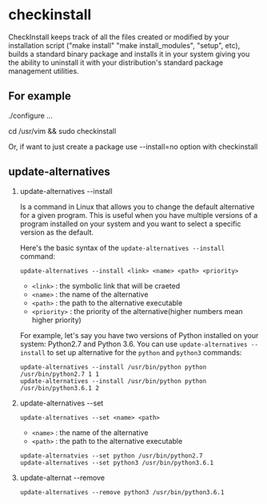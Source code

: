 # checkinstall

CheckInstall keeps track of all the files created or modified by your
installation script ("make install" "make install_modules", "setup", etc),
builds a standard binary package and installs it in your system giving you the
ability to uninstall it with your distribution's standard package management
utilities.

## For example

./configure ...

cd /usr/vim && sudo checkinstall

Or, if want to just create a package use --install=no option with checkinstall


## update-alternatives

1. update-alternatives --install

    Is a command in Linux that allows you to change the default alternative for
    a given program. This is useful when you have multiple versions of a
    program installed on your system and you want to select a specific version
    as the default.

    Here's the basic syntax of the `update-alternatives --install` command:

    `update-alternatives --install <link> <name> <path> <priority>`

    - `<link>` : the symbolic link that will be craeted
    - `<name>` : the name of the alternative
    - `<path>` : the path to the alternative executable
    - `<priority>` : the priority of the alternative(higher numbers mean higher priority)

    For example, let's say you have two versions of Python installed on your
    system: Python2.7 and Python 3.6. You can use `update-alternatives
    --install` to set up alternative for the `python` and  `python3` commands:

    ```
    update-alternatives --install /usr/bin/python python /usr/bin/python2.7 1 1
    update-alternatives --install /usr/bin/python python /usr/bin/python3.6.1 2
    ```

2. update-alternatives --set

    `update-alternatives --set <name> <path>`

    - `<name>` : the name of the alternative
    - `<path>` : the path to the alternative executable

    ```
    update-alternatvies --set python /usr/bin/python2.7
    update-alternatives --set python3 /usr/bin/python3.6.1
    ```

3. update-alternat  --remove

    ```
    update-alternatives --remove python3 /usr/bin/python3.6.1
    ```
